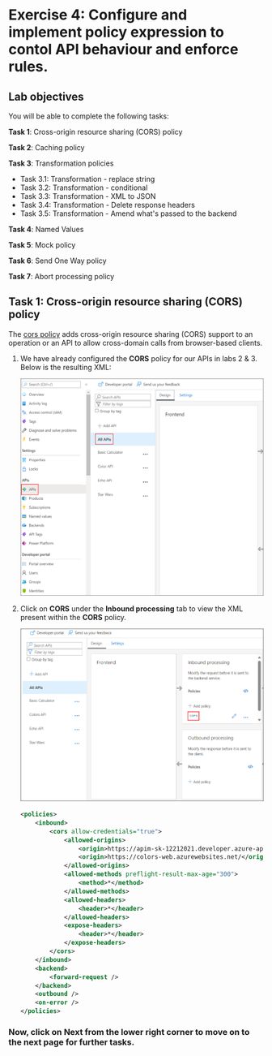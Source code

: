 # Exercise 4: Configure and implement policy expression to contol API behaviour and enforce rules.

## Lab objectives

You will be able to complete the following tasks:

**Task 1**: Cross-origin resource sharing (CORS) policy

**Task 2**: Caching policy

**Task 3**: Transformation policies
    
- Task 3.1: Transformation - replace string
- Task 3.2: Transformation - conditional
- Task 3.3: Transformation - XML to JSON
- Task 3.4: Transformation - Delete response headers
- Task 3.5: Transformation - Amend what's passed to the backend
  
**Task 4**: Named Values

**Task 5**: Mock policy

**Task 6**: Send One Way policy

**Task 7**: Abort processing policy

## Task 1: Cross-origin resource sharing (CORS) policy

The [cors policy](<https://docs.microsoft.com/en-us/azure/api-management/api-management-cross-domain-policies#CORS>) adds cross-origin resource sharing (CORS) support to an operation or an API to allow cross-domain calls from browser-based clients.

1. We have already configured the **CORS** policy for our APIs in labs 2 & 3. Below is the resulting XML:

    ![APIM Policy CORS All APIs](media/08.png)  

1. Click on **CORS** under the **Inbound processing** tab to view the XML present within the **CORS** policy.

    ![APIM Policy CORS All APIs](media/all-api1.png)  

    ```xml
    <policies>
        <inbound>
            <cors allow-credentials="true">
                <allowed-origins>
                    <origin>https://apim-sk-12212021.developer.azure-api.net</origin>
                    <origin>https://colors-web.azurewebsites.net/</origin>
                </allowed-origins>
                <allowed-methods preflight-result-max-age="300">
                    <method>*</method>
                </allowed-methods>
                <allowed-headers>
                    <header>*</header>
                </allowed-headers>
                <expose-headers>
                    <header>*</header>
                </expose-headers>
            </cors>
        </inbound>
        <backend>
            <forward-request />
        </backend>
        <outbound />
        <on-error />
    </policies>
    ```

### Now, click on Next from the lower right corner to move on to the next page for further tasks.
